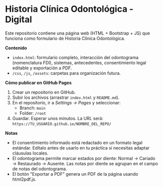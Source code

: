 # Historia Clínica Odontológica - Digital

Este repositorio contiene una página web (HTML + Bootstrap + JS) que funciona como formulario de Historia Clínica Odontológica.

**Contenido**
- `index.html`: formulario completo, interacción del odontograma (nomenclatura FDI), sistemas, antecedentes, consentimiento legal editable y exportación a PDF.
- `/css`, `/js`, `/assets`: carpetas para organización futura.

**Cómo publicar en GitHub Pages**
1. Crear un repositorio en GitHub.
2. Subir los archivos (arrastrar `index.html` y `README.md`).
3. En el repositorio, ir a _Settings → Pages_ y seleccionar:
   - Branch: `main`
   - Folder: `/root`
4. Guardar. Esperar unos minutos. La URL será:
   `https://TU_USUARIO.github.io/NOMBRE_DEL_REPO/`

**Notas**
- El consentimiento informado está redactado en un formato legal estándar. Edítalo antes de usarlo en tu práctica si necesitas adaptar cláusulas locales.
- El odontograma permite marcar estados por diente: Normal → Cariado → Restaurado → Ausente. Las notas por diente se agrupan en el campo de notas del odontograma.
- El botón "Exportar a PDF" genera un PDF de la página usando html2pdf.js.

